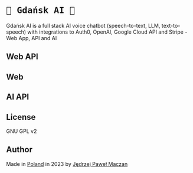 # `🦭 Gdańsk AI 🦭`
Gdańsk AI is a full stack AI voice chatbot (speech-to-text, LLM, text-to-speech) with integrations to Auth0, OpenAI, Google Cloud API and Stripe - Web App, API and AI

## Web API

## Web

## AI API

## License
GNU GPL v2 

## Author
Made in [Poland](https://en.wikipedia.org/wiki/Poland) in 2023 by [Jędrzej Paweł Maczan](https://maczan.pl)
